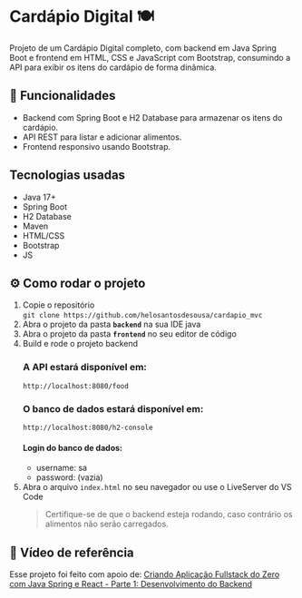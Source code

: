 # Cardápio Digital 🍽️
Projeto de um Cardápio Digital completo, com backend em Java Spring Boot e frontend em HTML, CSS e JavaScript com Bootstrap, consumindo a API para exibir os itens do cardápio de forma dinâmica.

## 📝 Funcionalidades
* Backend com Spring Boot e H2 Database para armazenar os itens do cardápio.
* API REST para listar e adicionar alimentos.
* Frontend responsivo usando Bootstrap.

## Tecnologias usadas
* Java 17+
* Spring Boot
* H2 Database
* Maven
* HTML/CSS
* Bootstrap
* JS

## ⚙️ Como rodar o projeto 
  1. Copie o repositório <br>
   ``` git clone https://github.com/helosantosdesousa/cardapio_mvc ```  
  2. Abra o projeto da pasta **```backend```** na sua IDE java
  3. Abra o projeto da pasta **```frontend```** no seu editor de código
  4. Build e rode o projeto backend
     ### A API estará disponível em:
     ```http://localhost:8080/food ```
     ### O banco de dados estará disponível em:
     ```http://localhost:8080/h2-console ```
     #### Login do banco de dados:
     * username: sa
     * password: (vazia)
  5. Abra o arquivo ```index.html``` no seu navegador ou use o LiveServer do VS Code
     > Certifique-se de que o backend esteja rodando, caso contrário os alimentos não serão carregados.

## 🎥 Vídeo de referência  
Esse projeto foi feito com apoio de:
[Criando Aplicação Fullstack do Zero com Java Spring e React - Parte 1: Desenvolvimento do Backend](https://youtu.be/lUVureR5GqI?si=FxvFIAHM6mgS3_Yu)
